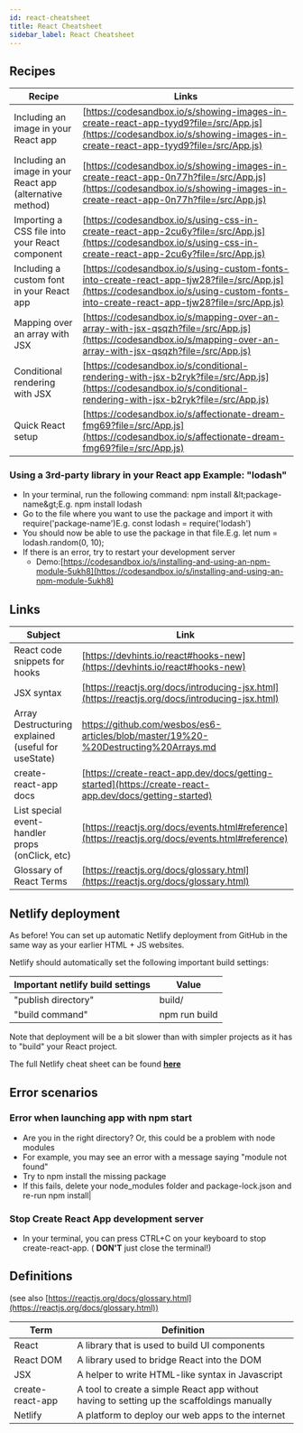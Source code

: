 ```yaml
---
id: react-cheatsheet
title: React Cheatsheet
sidebar_label: React Cheatsheet
---
```


## Recipes

| **Recipe**                                                | **Links**                                                                                                                                                                            |
| --------------------------------------------------------- | ------------------------------------------------------------------------------------------------------------------------------------------------------------------------------------ |
| Including an image in your React app                      | [https://codesandbox.io/s/showing-images-in-create-react-app-tyyd9?file=/src/App.js](https://codesandbox.io/s/showing-images-in-create-react-app-tyyd9?file=/src/App.js)             |
| Including an image in your React app (alternative method) | [https://codesandbox.io/s/showing-images-in-create-react-app-0n77h?file=/src/App.js](https://codesandbox.io/s/showing-images-in-create-react-app-0n77h?file=/src/App.js)             |
| Importing a CSS file into your React component            | [https://codesandbox.io/s/using-css-in-create-react-app-2cu6y?file=/src/App.js](https://codesandbox.io/s/using-css-in-create-react-app-2cu6y?file=/src/App.js)                       |
| Including a custom font in your React app                 | [https://codesandbox.io/s/using-custom-fonts-into-create-react-app-tjw28?file=/src/App.js](https://codesandbox.io/s/using-custom-fonts-into-create-react-app-tjw28?file=/src/App.js) |
| Mapping over an array with JSX                            | [https://codesandbox.io/s/mapping-over-an-array-with-jsx-qsqzh?file=/src/App.js](https://codesandbox.io/s/mapping-over-an-array-with-jsx-qsqzh?file=/src/App.js)                     |
| Conditional rendering with JSX                            | [https://codesandbox.io/s/conditional-rendering-with-jsx-b2ryk?file=/src/App.js](https://codesandbox.io/s/conditional-rendering-with-jsx-b2ryk?file=/src/App.js)                     |
| Quick React setup                                         | [https://codesandbox.io/s/affectionate-dream-fmg69?file=/src/App.js](https://codesandbox.io/s/affectionate-dream-fmg69?file=/src/App.js)                                             |

### Using a 3rd-party library in your React app Example: "lodash"

- In your terminal, run the following command:
  npm install \&lt;package-name\&gt;E.g. npm install lodash
- Go to the file where you want to use the package and import it with require('package-name')E.g. const lodash = require('lodash')
- You should now be able to use the package in that file.E.g. let num = lodash.random(0, 10);
- If there is an error, try to restart your development server
  - Demo:[https://codesandbox.io/s/installing-and-using-an-npm-module-5ukh8](https://codesandbox.io/s/installing-and-using-an-npm-module-5ukh8)

## Links

| **Subject**                                         | **Link**                                                                                               |
| --------------------------------------------------- | ------------------------------------------------------------------------------------------------------ |
| React code snippets for hooks                       | [https://devhints.io/react#hooks-new](https://devhints.io/react#hooks-new)                             |
| JSX syntax                                          | [https://reactjs.org/docs/introducing-jsx.html](https://reactjs.org/docs/introducing-jsx.html)         |
| Array Destructuring explained (useful for useState) | https://github.com/wesbos/es6-articles/blob/master/19%20-%20Destructing%20Arrays.md                    |
| create-react-app docs                               | [https://create-react-app.dev/docs/getting-started](https://create-react-app.dev/docs/getting-started) |
| List special event-handler props (onClick, etc)     | [https://reactjs.org/docs/events.html#reference](https://reactjs.org/docs/events.html#reference)       |
| Glossary of React Terms                             | [https://reactjs.org/docs/glossary.html](https://reactjs.org/docs/glossary.html)                       |

## Netlify deployment

As before! You can set up automatic Netlify deployment from GitHub in the same way as your earlier HTML + JS websites.

Netlify should automatically set the following important build settings:

| **Important netlify build settings** | **Value**     |
| ------------------------------------ | ------------- |
| &quot;publish directory&quot;        | build/        |
| &quot;build command&quot;            | npm run build |

Note that deployment will be a bit slower than with simpler projects as it has to &quot;build&quot; your React project.

The full Netlify cheat sheet can be found [**here**](/workshop/deployment/index)

## Error scenarios

### Error when launching app with npm start

- Are you in the right directory?
  Or, this could be a problem with node modules
- For example, you may see an error with a message saying &quot;module not found&quot;
- Try to npm install the missing package
- If this fails, delete your node_modules folder and package-lock.json and re-run npm install|

### Stop Create React App development server

- In your terminal, you can press CTRL+C on your keyboard to stop create-react-app. ( **DON&#39;T** just close the terminal!)

## Definitions

(see also [https://reactjs.org/docs/glossary.html](https://reactjs.org/docs/glossary.html))

| **Term**         | **Definition**                                                                             |
| ---------------- | ------------------------------------------------------------------------------------------ |
| React            | A library that is used to build UI components                                              |
| React DOM        | A library used to bridge React into the DOM                                                |
| JSX              | A helper to write HTML-like syntax in Javascript                                           |
| create-react-app | A tool to create a simple React app without having to setting up the scaffoldings manually |
| Netlify          | A platform to deploy our web apps to the internet                                          |

